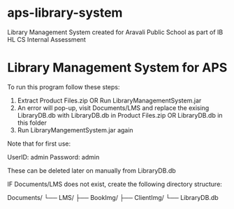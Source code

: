 # aps-library-system
Library Management System created for Aravali Public School as part of IB HL CS Internal Assessment

# Library Management System for APS

To run this program follow these steps:

1. Extract Product Files.zip OR Run LibraryManagementSystem.jar
2. An error will pop-up, visit Documents/LMS and replace the exising LibraryDB.db with LibraryDB.db in Product Files.zip OR LibraryDB.db in this folder
3. Run LibraryMangementSystem.jar again

Note that for first use:

UserID: admin
Password: admin

These can be deleted later on manually from LibraryDB.db

IF Documents/LMS does not exist, create the following directory structure:

Documents/
└── LMS/
    ├── BookImg/
    ├── ClientImg/
    └── LibraryDB.db

